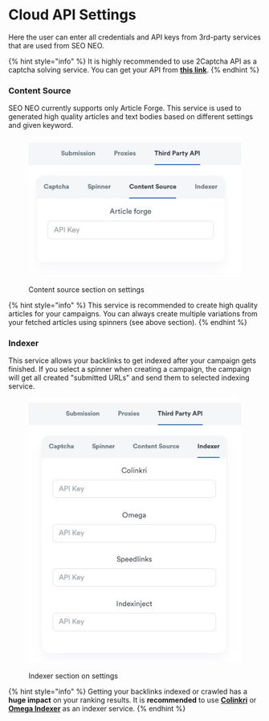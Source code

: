 # Cloud API Settings

Here the user can enter all credentials and API keys from 3rd-party services that are used from SEO NEO.

{% hint style="info" %}
It is highly recommended to use 2Captcha API as a captcha solving service. You can get your API from [**this link**](https://2captcha.com/?from=1577834).
{% endhint %}

### Content Source

SEO NEO currently supports only Article Forge. This service is used to generated high quality articles and text bodies based on different settings and given keyword.

<figure><img src="../../.gitbook/assets/settings-contentSource (1).JPG" alt=""><figcaption><p>Content source section on settings</p></figcaption></figure>

{% hint style="info" %}
This service is recommended to create high quality articles for your campaigns. You can always create multiple variations from your fetched articles using spinners (see above section).
{% endhint %}

### &#x20;Indexer

This service allows your backlinks to get indexed after your campaign gets finished. If you select a spinner when creating a campaign, the campaign will get all created "submitted URLs" and send them to selected indexing service.

<figure><img src="../../.gitbook/assets/settings-indexer (1).JPG" alt=""><figcaption><p>Indexer section on settings</p></figcaption></figure>

{% hint style="info" %}
Getting your backlinks indexed or crawled has a **huge impact** on your ranking results. It is **recommended** to use [**Colinkri**](https://www.colinkri.com/) or [**Omega Indexer**](https://www.omegaindexer.com/) as an indexer service.
{% endhint %}
